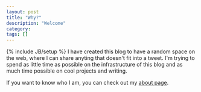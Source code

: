 ```yaml
---
layout: post
title: "Why?"
description: "Welcome"
category: 
tags: []
---
```

{% include JB/setup %}
I have created this blog to have a random space on the web, where I can share
anyting that doesn't fit into a tweet. I'm trying to spend as little time as
possible on the infrastructure of this blog and as much time possible on cool
projects and writing.
  
If you want to know who I am, you can check out my [about page](/about.html).
